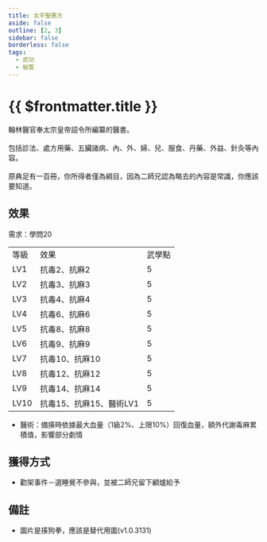 ```yaml
---
title: 太平聖惠方
aside: false
outline: [2, 3]
sidebar: false
borderless: false
tags:
  - 武功
  - 秘笈
---
```


# {{ $frontmatter.title }}

<BookItemIcon :size="`medium`" :needLink="false" :no="8106" :style="'float: right;'" />

翰林醫官奉太宗皇帝詔令所編纂的醫書。
<br><br>
包括診法、處方用藥、五臟諸病、內、外、婦、兒、服食、丹藥、外益、針灸等內容。
<br><br>
原典足有一百冊，你所得者僅為綱目，因為二師兄認為略去的內容是常識，你應該要知道。
<br clear="all" />

## 效果

需求：學問20

<table>
    <tr>
        <td>等級</td>
        <td>效果</td>
        <td>武學點</td>
    </tr>
    <tr>
        <td>LV1</td>
        <td>抗毒2、抗麻2</td>
        <td>5</td>
    </tr>
    <tr>
        <td>LV2</td>
        <td>抗毒3、抗麻3</td>
        <td>5</td>
    </tr>
    <tr>
        <td>LV3</td>
        <td>抗毒4、抗麻4</td>
        <td>5</td>
    </tr>
    <tr>
        <td>LV4</td>
        <td>抗毒6、抗麻6</td>
        <td>5</td>
    </tr>
    <tr>
        <td>LV5</td>
        <td>抗毒8、抗麻8</td>
        <td>5</td>
    </tr>
    <tr>
        <td>LV6</td>
        <td>抗毒9、抗麻9</td>
        <td>5</td>
    </tr>
    <tr>
        <td>LV7</td>
        <td>抗毒10、抗麻10</td>
        <td>5</td>
    </tr>
    <tr>
        <td>LV8</td>
        <td>抗毒12、抗麻12</td>
        <td>5</td>
    </tr>
    <tr>
        <td>LV9</td>
        <td>抗毒14、抗麻14</td>
        <td>5</td>
    </tr>
    <tr>
        <td>LV10</td>
        <td>抗毒15、抗麻15、醫術LV1</td>
        <td>5</td>
    </tr>
</table>

- 醫術：備揍時依據最大血量（1級2%、上限10%）回復血量，額外代謝毒麻累積值，影響部分劇情

## 獲得方式

- 勸架事件－選睡覺不參與，並被二師兄留下顧爐給予

## 備註

- 圖片是揍狗拳，應該是替代用圖(v1.0.3131)
